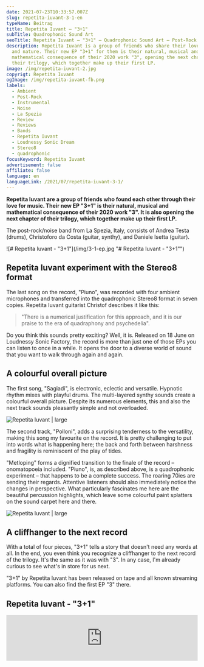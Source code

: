 ```yaml
---
date: 2021-07-23T10:33:57.007Z
slug: repetita-iuvant-3-1-en
typeName: Beitrag
title: Repetita Iuvant – "3+1"
subTitle: Quadrophonic Sound Art
seoTitle: Repetita Iuvant – "3+1" – Quadrophonic Sound Art – Post-Rock Review
description: Repetita Iuvant is a group of friends who share their love of music
  and nature. Their new EP "3+1" for them is their natural, musical and
  mathematical consequence of their 2020 work "3", opening the next chapter of
  their trilogy, which together make up their first LP.
image: /img/repetita-iuvant-2.jpg
copyrigt: Repetita Iuvant
ogImage: /img/repetita-iuvant-fb.png
labels:
  - Ambient
  - Post-Rock
  - Instrumental
  - Noise
  - La Spezia
  - Review
  - Reviews
  - Bands
  - Repetita Iuvant
  - Loudnessy Sonic Dream
  - Stereo8
  - quadrophonic
focusKeyword: Repetita Iuvant
advertisement: false
affiliate: false
language: en
languageLink: /2021/07/repetita-iuvant-3-1/
---
```

**Repetita Iuvant are a group of friends who found each other through their love for music. Their new EP "3+1" is their natural, musical and mathematical consequence of their 2020 work "3". It is also opening the next chapter of their trilogy, which together make up their first LP.**

The post-rock/noise band from La Spezia, Italy, consists of Andrea Testa (drums), Christoforo da Costa (guitar, synthy), and Daniele Isetta (guitar).

![# Repetita Iuvant - "3+1"](/img/3-1-ep.jpg "# Repetita Iuvant - "3+1"")

## Repetita Iuvant experiment with the Stereo8 format

The last song on the record, "Piuno", was recorded with four ambient microphones and transferred into the quadrophonic Stereo8 format in seven copies. Repetita Iuvant guitarist Christof describes it like this:

> "There is a numerical justification for this approach, and it is our praise to the era of quadraphony and psychedelia".

Do you think this sounds pretty exciting? Well, it is. Released on 18 June on Loudnessy Sonic Factory, the record is more than just one of those EPs you can listen to once in a while. It opens the door to a diverse world of sound that you want to walk through again and again.

## A colourful overall picture

The first song, "Sagiadi", is electronic, eclectic and versatile. Hypnotic rhythm mixes with playful drums. The multi-layered synthy sounds create a colourful overall picture. Despite its numerous elements, this and also the next track sounds pleasantly simple and not overloaded.

![Repetita Iuvant | large](/img/repetita-iuvant-1.jpg "Repetita Iuvant")

The second track, "Polloni", adds a surprising tenderness to the versatility, making this song my favourite on the record. It is pretty challenging to put into words what is happening here; the back and forth between harshness and fragility is reminiscent of the play of tides.

"Metloping" forms a dignified transition to the finale of the record – onomatopoeia included. "Piuno", is, as described above, is a quadrophonic experiment – that happens to be a complete success. The roaring 70ies are sending their regards. Attentive listeners should also immediately notice the changes in perspective. What particularly fascinates me here are the beautiful percussion highlights, which leave some colourful paint splatters on the sound carpet here and there.

![Repetita Iuvant | large](/img/repetita-iuvant-3.jpg "Repetita Iuvant")

## A cliffhanger to the next record

With a total of four pieces, "3+1" tells a story that doesn't need any words at all. In the end, you even think you recognize a cliffhanger to the next record of the trilogy. It's the same as it was with "3". In any case, I'm already curious to see what's in store for us next.

"3+1" by Repetita Iuvant has been released on tape and all known streaming platforms. You can also find the first EP "3" there.

## Repetita Iuvant - "3+1"

<iframe style="border: 0; width: 100%; height: 120px;" src="https://bandcamp.com/EmbeddedPlayer/album=3471970807/size=large/bgcol=ffffff/linkcol=0687f5/tracklist=false/artwork=small/transparent=true/" seamless><a href="https://repetitaiuvant.bandcamp.com/album/3-1">3+1 by Repetita Iuvant</a></iframe>